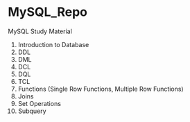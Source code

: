 # MySQL_Repo
MySQL Study Material

1. Introduction to Database
2. DDL
3. DML
4. DCL
5. DQL
6. TCL
7. Functions (Single Row Functions, Multiple Row Functions)
8. Joins
9. Set Operations
10. Subquery
